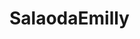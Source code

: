 # SalaodaEmilly
<!DOCTYPE html>
<html lang="en">
<head>
<meta charset="UTF-8">
<meta name="viewport" content="width=device-width, initial-scale=1.0">
<title>Cards</title>
<link rel="stylesheet" href="style.css">
</head>
<body>